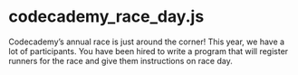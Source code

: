 # codecademy_race_day.js
Codecademy’s annual race is just around the corner! This year, we have a lot of participants. You have been hired to write a program that will register runners for the race and give them instructions on race day.
